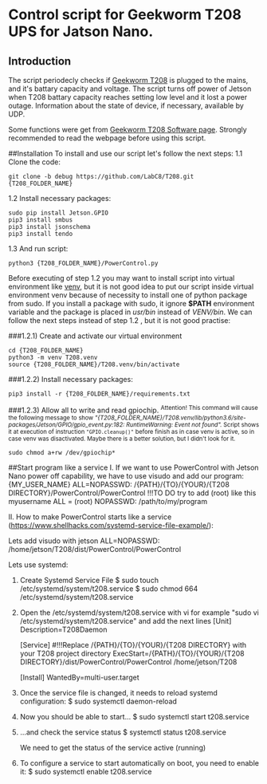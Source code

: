 # Control script for Geekworm T208 UPS for Jatson Nano.

## Introduction
The script periodecly checks if [Geekworm T208](https://wiki.geekworm.com/T208) is plugged to the mains, and it's battary capacity and voltage.
The script turns off power of Jetson when T208 battary capacity reaches setting low level and it lost a power outage.
Information about the state of device, if necessary, available by UDP.

Some functions were get from [Geekworm T208 Software page](https://wiki.geekworm.com/T208-Software). Strongly recommended to read the webpage before using this script.

##Installation
To install and use our script let's follow the next steps:
1.1 Clone the code:
```
git clone -b debug https://github.com/LabC8/T208.git {T208_FOLDER_NAME}
```
1.2 Install necessary packages:
```
sudo pip install Jetson.GPIO
pip3 install smbus
pip3 install jsonschema
pip3 install tendo
```
1.3 And run script:
```
python3 {T208_FOLDER_NAME}/PowerControl.py
```

Before executing of step 1.2 you may want to install script into virtual environment like [venv](https://docs.python.org/3/library/venv.html), but it is not good idea to put our script inside virtual environment venv because of necessity to install one of python package from sudo. If you install a package with sudo, it ignore **$PATH** environment variable and the package is placed in *usr/bin* instead of *VENV/bin*.
We can follow the next steps instead of step 1.2 , but it is not good practise:

###1.2.1) Create and activate our virtual environment
```
cd {T208_FOLDER_NAME}
python3 -m venv T208.venv
source {T208_FOLDER_NAME}/T208.venv/bin/activate
```
###1.2.2) Install necessary packages:
```
pip3 install -r {T208_FOLDER_NAME}/requirements.txt
```
###1.2.3) Allow all to write and read gpiochip. 
<sup>
Attention! This command will cause the following message to show *"{T208_FOLDER_NAME}/T208.venv/lib/python3.6/site-packages/Jetson/GPIO/gpio_event.py:182: RuntimeWarning: Event not found".*
Script shows it at execution of instruction `"GPIO.cleanup()"` before finish as in case venv is active, so in case venv was disactivated. Maybe there is a better solution, but I didn't look for it.
</sup>
```	
sudo chmod a+rw /dev/gpiochip*
```
##Start program like a service
I.
If we want to use PowerControl with Jetson Nano power off capability, we have to use visudo and add our program:
{MY_USER_NAME} ALL=NOPASSWD: /{PATH}/{TO}/{YOUR}/{T208 DIRECTORY}/PowerControl/PowerControl
!!!TO DO try to add (root) like this myusername ALL = (root) NOPASSWD: /path/to/my/program

II.
How to make PowerControl starts like a service (https://www.shellhacks.com/systemd-service-file-example/):

Lets add visudo with
jetson ALL=NOPASSWD: /home/jetson/T208/dist/PowerControl/PowerControl

Lets use systemd:
1. Create Systemd Service File
    $ sudo touch /etc/systemd/system/t208.service
    $ sudo chmod 664 /etc/systemd/system/t208.service

2. Open the /etc/systemd/system/t208.service with vi for example "sudo vi /etc/systemd/system/t208.service" and add the next lines
    [Unit]
    Description=T208Daemon

    [Service]
    #!!!Replace /{PATH}/{TO}/{YOUR}/{T208 DIRECTORY} with your T208 project directory
    ExecStart=/{PATH}/{TO}/{YOUR}/{T208 DIRECTORY}/dist/PowerControl/PowerControl /home/jetson/T208

    [Install]
    WantedBy=multi-user.target

3. Once the service file is changed, it needs to reload systemd configuration:
    $ sudo systemctl daemon-reload

4. Now you should be able to start...
    $ sudo systemctl start t208.service

5. ...and check the service status
    $ systemctl status t208.service

    We need to get the status of the service active (running)

6. To configure a service to start automatically on boot, you need to enable it:
    $ sudo systemctl enable t208.service